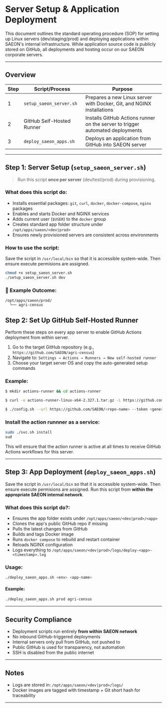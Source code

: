 # Server Setup & Application Deployment

This document outlines the standard operating procedure (SOP) for setting up Linux servers (dev/staging/prod) and deploying applications within SAEON's internal infrastructure. While application source code is publicly stored on GitHub, all deployments and hosting occur on our SAEON corporate servers.

---

## Overview

| Step | Script/Process          | Purpose                                                      |
| ---- | ----------------------- | ------------------------------------------------------------ |
| 1️  | `setup_saeon_server.sh`   | Prepares a new Linux server with Docker, Git, and NGINX installations |
| 2   | GitHub Self-Hosted Runner | Installs GitHub Actions runner on the server to trigger automated deployments |
| 3  | `deploy_saeon_apps.sh`    | Deploys an application from GitHub into SAEON server         |

---


## Step 1️: Server Setup (`setup_saeon_server.sh`)

> Run this script **once per server** (dev/test/prod) during provisioning.

### What does this script do:

- Installs essential packages: `git`, `curl`, `docker`, `docker-compose`, `nginx` packages
- Enables and starts Docker and NGINX services
- Adds current user (`$USER`) to the `docker` group
- Creates standard app folder structure under `/opt/apps/saeon/<dev|prod>`
- Ensures newly provisioned servers are consistent across environments 

### How to use the script:

Save the script in `/usr/local/bin` so that it is accessible system-wide. Then ensure execute permisions are assigned.  

```bash
chmod +x setup_saeon_server.sh
./setup_saeon_server.sh dev
```

### 📂 Example Outcome:

```
/opt/apps/saeon/prod/
  └── agri-census
```

## Step 2: Set Up GitHub Self-Hosted Runner

Perform these steps on every app server to enable GitHub Actions deployment from within server.


1. Go to the target GitHub repository (e.g., `https://github.com/SAEON/agri-census`)
2. Navigate to: `Settings → Actions → Runners → New self-hosted runner`
3. Choose your target server OS and copy the auto-generated setup commands


### Example:

```bash
$ mkdir actions-runner && cd actions-runner

$ curl -o actions-runner-linux-x64-2.327.1.tar.gz -L https://github.com/actions/runner/releases/download/v2.327.1/actions-runner-linux-x64-2.327.1.tar.gz

$ ./config.sh --url https://github.com/SAEON/<repo-name> --token <generated-token>
```

### Install the action runnner as a service:

```bash
sudo ./svc.sh install
sud
```

This will ensure that the action runner is active at all times to receive GitHub Actions workflows for this server.

---


## Step 3: App Deployment (`deploy_saeon_apps.sh`)

Save the script in `/usr/local/bin` so that it is accessible system-wide. Then ensure execute permisions are assigned. Run this script from **within the appropriate SAEON internal network**. 


### What does this script do?:

- Ensures the app folder exists under `/opt/apps/saeon/<dev|prod>/<app>`
- Clones the app's public GitHub repo if missing
- Pulls the latest changes from GitHub
- Builds and tags Docker image
- Runs `docker compose` to rebuild and restart container
- Reloads NGINX configuration
- Logs everything to `/opt/apps/saeon/<dev|prod>/logs/deploy-<app>-<timestamp>.log`


### Usage:

```bash
./deploy_saeon_apps.sh <env> <app-name>
```

#### Example:

```bash
./deploy_saeon_apps.sh prod agri-census
```

---

## Security Compliance

- Deployment scripts run entirely **from within SAEON network**
- No inbound GitHub-triggered deployments
- Internal servers only pull from GitHub, not pushed to
- Public GitHub is used for transparency, not automation
- SSH is disabled from the public internet

---

## Notes

- Logs are stored in: `/opt/apps/saeon/<dev|prod>/logs/`
- Docker images are tagged with timestamp + Git short hash for traceability

---

